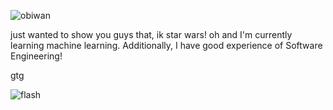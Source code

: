
![obiwan](https://github.com/user-attachments/assets/c1f96121-3700-4e0f-a9d6-4ce18a3827b3)

just wanted to show you guys that, ik star wars!
oh and I'm currently learning machine learning. Additionally, I have good experience of Software Engineering!

gtg

![flash](https://github.com/user-attachments/assets/a5029804-38e3-40cc-9950-0a66b05f8ef3)


<!--
**Series-Parallel/Series-Parallel** is a ✨ _special_ ✨ repository because its `README.md` (this file) appears on your GitHub profile.

Here are some ideas to get you started:

- 🔭 I’m currently working on ...
- 🌱 I’m currently learning ...
- 👯 I’m looking to collaborate on ...
- 🤔 I’m looking for help with ...
- 💬 Ask me about ...
- 📫 How to reach me: ...
- 😄 Pronouns: ...
- ⚡ Fun fact: ...
-->
